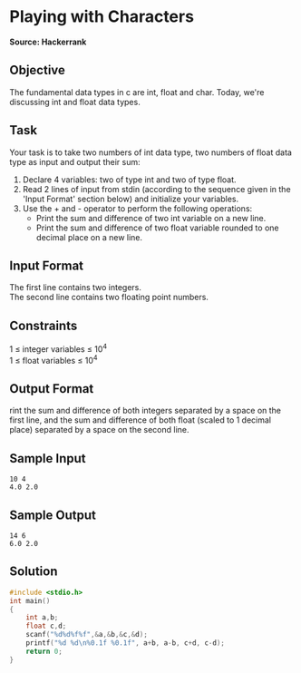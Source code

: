 # Playing with Characters
**Source: Hackerrank**
## Objective
The fundamental data types in c are int, float and char. Today, we're discussing int and float data types.

## Task
Your task is to take two numbers of int data type, two numbers of float data type as input and output their sum:

1. Declare 4 variables: two of type int and two of type float.
2. Read 2 lines of input from stdin (according to the sequence given in the 'Input Format' section below) and initialize your  variables.
3. Use the + and - operator to perform the following operations:
    - Print the sum and difference of two int variable on a new line.
    - Print the sum and difference of two float variable rounded to one decimal place on a new line.

## Input Format
The first line contains two integers. </br>
The second line contains two floating point numbers.

## Constraints
 1 &le; integer variables &le; 10<sup>4</sup> </br>
 1 &le; float variables &le; 10<sup>4</sup> </br>

## Output Format

rint the sum and difference of both integers separated by a space on the first line, and the sum and difference of both float (scaled to 1 decimal place) separated by a space on the second line.

## Sample Input

```
10 4
4.0 2.0
```

## Sample Output

```
14 6
6.0 2.0
```

## Solution

```C
#include <stdio.h>
int main()
{
    int a,b;
    float c,d;
    scanf("%d%d%f%f",&a,&b,&c,&d);
    printf("%d %d\n%0.1f %0.1f", a+b, a-b, c+d, c-d);
    return 0;
}
```